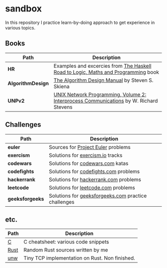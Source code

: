 # sandbox

In this repository I practice learn-by-doing approach to get experience in various topics.

## Books

Path | Description
--- | ---
| **HR** | Examples and excercies from [The Haskell Road to Logic, Maths and Programming](https://www.amazon.com/Haskell-Logic-Programming-Second-Computing/dp/0954300696) book |
| **AlgorithmDesign** | [The Algorithm Design Manual](https://www.amazon.com/Algorithm-Design-Manual-Steven-Skiena/dp/1849967202) by Steven S. Skiena |
| **UNPv2** | [UNIX Network Programming, Volume 2: Interprocess Communications](https://www.amazon.com/dp/0130810819/) by W. Richard Stevens |

## Challenges

Path|Description
--- | ---
| **euler** | Sources for [Project Euler](https://projecteuler.net/) problems |
| **exercism** | Solutions for [exercism.io](https://exercism.io/) tracks|
| **codewars** | Solutions for [codewars.com](https://codewars.com/) katas |
| **codefights** | Solutions for [codefights.com](https://www.codefights.com/) problems |
| **hackerrank** | Solutions for [hackerrank.com](https://www.hackerrank.com/) problems |
| **leetcode** | Solutions for [leetcode.com](https://leetcode.com/) problems |
| **geeksforgeeks** | Solutions for [geeksforgeeks.com](https://practice.geeksforgeeks.org) practice challenges |

## etc.

Path|Description
--- | ---
| [C](./etc/C/) | C cheatsheet: various code snippets |
| [Rust](./etc/Rust/) | Random Rust sources written by me |
| [unw](./etc/Rust/unw/) | Tiny TCP implementation on Rust. Non finished. |

